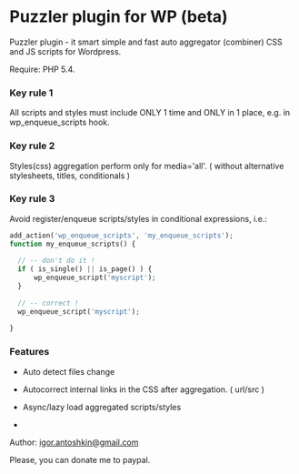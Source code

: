 # Puzzler plugin for WP (beta)
Puzzler plugin - it smart simple and fast auto aggregator (combiner) CSS and JS scripts for Wordpress.

Require: PHP 5.4.

### Key rule 1
All scripts and styles must include ONLY 1 time and ONLY in 1 place, e.g. in wp_enqueue_scripts hook.

### Key rule 2
Styles(css) aggregation perform only for media='all'.
( without alternative stylesheets, titles, conditionals )

### Key rule 3
Avoid register/enqueue scripts/styles in conditional expressions, i.e.:
```php
add_action('wp_enqueue_scripts', 'my_enqueue_scripts');
function my_enqueue_scripts() {
  
  // -- don't do it !
  if ( is_single() || is_page() ) { 
      wp_enqueue_script('myscript');
  }
  
  // -- correct !
  wp_enqueue_script('myscript');
  
}
```

### Features
- Auto detect files change
- Autocorrect internal links in the CSS after aggregation. ( url/src )
- Async/lazy load aggregated scripts/styles

-
Author: igor.antoshkin@gmail.com

Please, you can donate me to paypal.
